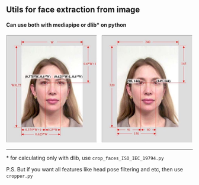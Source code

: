 ## Utils for face extraction from image
#### Can use both with mediapipe or dlib* on python

![](ISO_IEC_19794.JPG)

-----
\* for calculating only with dlib, use `crop_faces_ISO_IEC_19794.py`

P.S. But if you want all features like head pose filtering and etc, then use `cropper.py`
